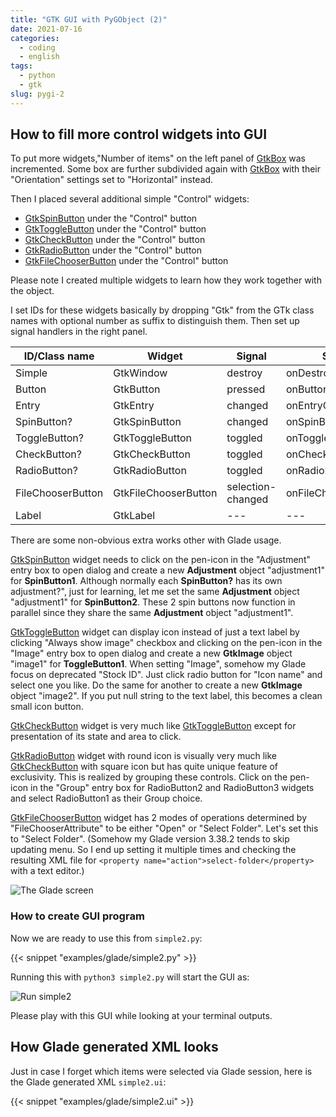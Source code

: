 ```yaml
---
title: "GTK GUI with PyGObject (2)"
date: 2021-07-16
categories:
  - coding
  - english
tags:
  - python
  - gtk
slug: pygi-2
---
```



## How to fill more control widgets into GUI

To put more widgets,"Number of items" on the left panel of
[GtkBox](https://lazka.github.io/pgi-docs/Gtk-3.0/classes/Box.html)
was incremented.  Some box are further subdivided again with
[GtkBox](https://lazka.github.io/pgi-docs/Gtk-3.0/classes/Box.html)
with their "Orientation" settings set to "Horizontal" instead.

Then I placed several additional simple "Control" widgets:
* [GtkSpinButton](https://lazka.github.io/pgi-docs/Gtk-3.0/classes/SpinButton.html) under the "Control" button
* [GtkToggleButton](https://lazka.github.io/pgi-docs/Gtk-3.0/classes/ToggleButton.html) under the "Control" button
* [GtkCheckButton](https://lazka.github.io/pgi-docs/Gtk-3.0/classes/CheckButton.html) under the "Control" button
* [GtkRadioButton](https://lazka.github.io/pgi-docs/Gtk-3.0/classes/RadioButton.html) under the "Control" button
* [GtkFileChooserButton](https://lazka.github.io/pgi-docs/Gtk-3.0/classes/FileChooserButton.html) under the "Control" button

Please note I created multiple widgets to learn how they work together with
the object.

I set IDs for these widgets basically by dropping "Gtk" from the GTk class
names with optional number as suffix to distinguish them.  Then set up signal
handlers in the right panel.

| ID/Class name     | Widget               | Signal            | Signal handler  |
|-------------------|----------------------|-------------------|-----------------|
| Simple            | GtkWindow            | destroy           | onDestroy       |
| Button            | GtkButton            | pressed           | onButtonPressed |
| Entry             | GtkEntry             | changed           | onEntryChanged  |
| SpinButton?       | GtkSpinButton        | changed           | onSpinButtonChanged? |
| ToggleButton?     | GtkToggleButton      | toggled           | onToggleButtonToggled? |
| CheckButton?      | GtkCheckButton       | toggled           | onCheckButtonToggled? |
| RadioButton?      | GtkRadioButton       | toggled           | onRadioButtonToggled |
| FileChooserButton | GtkFileChooserButton | selection-changed | onFileChooserButtonChanged |
| Label             | GtkLabel             | ---               |  ---              |

There are some non-obvious extra works other with Glade usage.

[GtkSpinButton](https://lazka.github.io/pgi-docs/Gtk-3.0/classes/SpinButton.html)
widget needs to click on the pen-icon in the "Adjustment" entry box to open
dialog and create a new __Adjustment__ object "adjustment1" for __SpinButton1__.
Although normally each __SpinButton?__ has its own adjustment?", just for
learning, let me set the same __Adjustment__ object "adjustment1" for
__SpinButton2__.  These 2 spin buttons now function in parallel since they
share the same __Adjustment__ object "adjustment1".

[GtkToggleButton](https://lazka.github.io/pgi-docs/Gtk-3.0/classes/ToggleButton.html)
widget can display icon instead of just a text label by clicking "Always show
image" checkbox and clicking on the pen-icon in the "Image" entry box to open
dialog and create a new __GtkImage__ object "image1" for __ToggleButton1__.
When setting "Image", somehow my Glade focus on deprecated "Stock ID".  Just
click radio button for "Icon name" and select one you like.  Do the same for
another to create a new __GtkImage__ object "image2".  If you put null string
to the text label, this becomes a clean small icon button.

[GtkCheckButton](https://lazka.github.io/pgi-docs/Gtk-3.0/classes/CheckButton.html)
widget is very much like
[GtkToggleButton](https://lazka.github.io/pgi-docs/Gtk-3.0/classes/ToggleButton.html)
except for presentation of its state and area to click.

[GtkRadioButton](https://lazka.github.io/pgi-docs/Gtk-3.0/classes/RadioButton.html)
widget with round icon is visually very much like
[GtkCheckButton](https://lazka.github.io/pgi-docs/Gtk-3.0/classes/CheckButton.html)
with square icon but has quite unique feature of exclusivity.  This is realized
by grouping these controls.  Click on the pen-icon in the "Group" entry box for
RadioButton2 and RadioButton3 widgets and select RadioButton1 as their Group
choice.

[GtkFileChooserButton](https://lazka.github.io/pgi-docs/Gtk-3.0/classes/FileChooserButton.html)
widget has 2 modes of operations determined by "FileChooserAttribute" to be
either "Open" or "Select Folder".  Let's set this to "Select Folder".  (Somehow
my Glade version 3.38.2 tends to skip updating menu.  So I end up setting it
multiple times and checking the resulting XML file for `<property
name="action">select-folder</property>` with a text editor.)

![The Glade screen](/img/simple2-glade.png)

### How to create GUI program

Now we are ready to use this from `simple2.py`:

{{< snippet "examples/glade/simple2.py" >}}

Running this with `python3 simple2.py` will start the GUI as:

![Run simple2](/img/simple2-py.png)

Please play with this GUI while looking at your terminal outputs.

## How Glade generated XML looks

Just in case I forget which items were selected via Glade session, here is the
Glade generated XML `simple2.ui`:

{{< snippet "examples/glade/simple2.ui" >}}


<!-- vim: set sw=2 sts=2 ai si et tw=79 ft=markdown: -->
